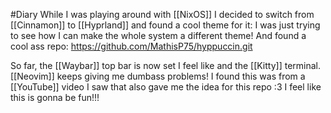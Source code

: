 #Diary
While I was playing around with [[NixOS]] I decided to switch from [[Cinnamon]] to [[Hyprland]] and found a cool theme for it:
I was just trying to see how I can make the whole system a different theme!
And found a cool ass repo: https://github.com/MathisP75/hyppuccin.git

So far, the [[Waybar]] top bar is now set I feel like and the [[Kitty]] terminal.
[[Neovim]] keeps giving me dumbass problems!
I found this was from a [[YouTube]] video I saw that also gave me the idea for this repo :3
I feel like this is gonna be fun!!!
